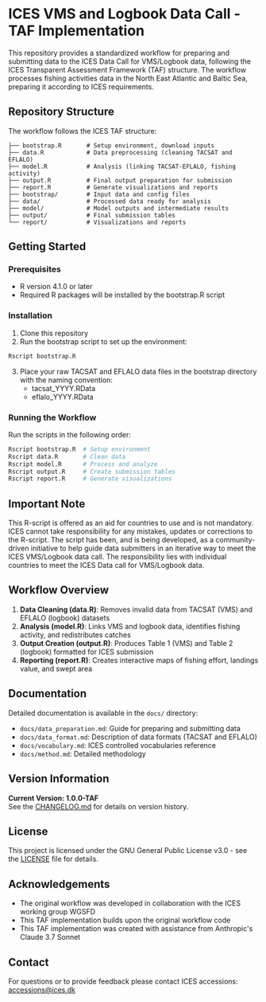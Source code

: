 # ICES VMS and Logbook Data Call - TAF Implementation

This repository provides a standardized workflow for preparing and submitting data to the ICES Data Call for VMS/Logbook data, following the ICES Transparent Assessment Framework (TAF) structure. The workflow processes fishing activities data in the North East Atlantic and Baltic Sea, preparing it according to ICES requirements.

## Repository Structure

The workflow follows the ICES TAF structure:

```
├── bootstrap.R       # Setup environment, download inputs
├── data.R            # Data preprocessing (cleaning TACSAT and EFLALO)
├── model.R           # Analysis (linking TACSAT-EFLALO, fishing activity)
├── output.R          # Final output preparation for submission
├── report.R          # Generate visualizations and reports
├── bootstrap/        # Input data and config files
├── data/             # Processed data ready for analysis
├── model/            # Model outputs and intermediate results
├── output/           # Final submission tables
└── report/           # Visualizations and reports
```

## Getting Started

### Prerequisites

- R version 4.1.0 or later
- Required R packages will be installed by the bootstrap.R script

### Installation

1. Clone this repository
2. Run the bootstrap script to set up the environment:

```r
Rscript bootstrap.R
```

3. Place your raw TACSAT and EFLALO data files in the bootstrap directory with the naming convention:
   - tacsat_YYYY.RData
   - eflalo_YYYY.RData

### Running the Workflow

Run the scripts in the following order:

```r
Rscript bootstrap.R  # Setup environment
Rscript data.R       # Clean data
Rscript model.R      # Process and analyze
Rscript output.R     # Create submission tables
Rscript report.R     # Generate visualizations
```

## Important Note

This R-script is offered as an aid for countries to use and is not mandatory. ICES cannot take responsibility for any mistakes, updates or corrections to the R-script. The script has been, and is being developed, as a community-driven initiative to help guide data submitters in an iterative way to meet the ICES VMS/Logbook data call. The responsibility lies with individual countries to meet the ICES Data call for VMS/Logbook data.

## Workflow Overview

1. **Data Cleaning (data.R)**: Removes invalid data from TACSAT (VMS) and EFLALO (logbook) datasets
2. **Analysis (model.R)**: Links VMS and logbook data, identifies fishing activity, and redistributes catches
3. **Output Creation (output.R)**: Produces Table 1 (VMS) and Table 2 (logbook) formatted for ICES submission
4. **Reporting (report.R)**: Creates interactive maps of fishing effort, landings value, and swept area

## Documentation

Detailed documentation is available in the `docs/` directory:
- `docs/data_preparation.md`: Guide for preparing and submitting data
- `docs/data_format.md`: Description of data formats (TACSAT and EFLALO)
- `docs/vocabulary.md`: ICES controlled vocabularies reference
- `docs/method.md`: Detailed methodology

## Version Information

**Current Version: 1.0.0-TAF**  
See the [CHANGELOG.md](CHANGELOG.md) for details on version history.

## License

This project is licensed under the GNU General Public License v3.0 - see the [LICENSE](LICENSE) file for details.

## Acknowledgements

- The original workflow was developed in collaboration with the ICES working group WGSFD
- This TAF implementation builds upon the original workflow code
- This TAF implementation was created with assistance from Anthropic's Claude 3.7 Sonnet

## Contact

For questions or to provide feedback please contact ICES accessions: accessions@ices.dk
